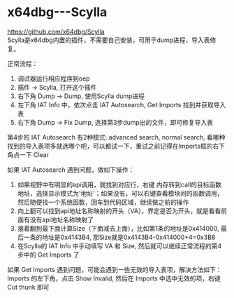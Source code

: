 # x64dbg---Scylla

https://github.com/x64dbg/Scylla  
Scylla是x64dbg内置的插件，不需要自己安装，可用于dump进程，导入表修复。  

正常流程：  
1. 调试器运行相应程序到oep
2. 插件 -> Scylla, 打开这个插件
3. 右下角 Dump -> Dump, 使用Scylla dump进程
4. 左下角 IAT Info 中，依次点击 IAT Autosearch, Get Imports 找到并获取导入表
5. 右下角 Dump -> Fix Dump, 选择第3步dump出的文件，即可修复导入表

第4步的 IAT Autosearch 有2种模式: advanced search, normal search, 看哪种找到的导入表项多就选哪个吧，可以都试一下，重试之前记得在Imports框的右下角点一下 Clear  

如果 IAT Autosearch 遇到问题，做如下操作：  
1. 如果视野中有明显的api调用，就找到对应行，右键 内存转到call的目标函数地址，选择显示模式为'地址'；如果没有，可以右键查看模块间的函数调用，然后随便找一个系统函数，回车到代码区域，继续做之前的操作
2. 向上翻可以找到api地址名称映射的开头（VA），界定是否为开头，就是看看前面有没有api地址名称映射了 
3. 接着翻到最下面计算Size（下面减去上面），比如第1条的地址是0x414000, 最后一条的地址是0x4143B4, 那Size就是0x4143B4-0x414000+4=0x3B8
4. 在Scylla的 IAT Info 中手动填写 VA 和 Size, 然后就可以继续正常流程的第4步中的 Get Imports 了

如果 Get Imports 遇到问题，可能会遇到一些无效的导入表项，解决方法如下：  
Imports 的左下角，点击 Show Invalid, 然后在 Imports 中选中无效的项，右键 Cut thunk 即可  

